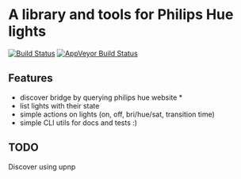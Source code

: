 # A library and tools for Philips Hue lights

[![Build Status](https://travis-ci.org/gugi9000/philipshue.svg?branch=master)](https://travis-ci.org/gugi9000/hue.rs) [![AppVeyor Build Status](https://ci.appveyor.com/api/projects/status/github/gugi9000/philipshue?branch=master&svg=true)](https://ci.appveyor.com/project/gugi9000/philipshue)

## Features
 - discover bridge by querying philips hue website *
 - list lights with their state
 - simple actions on lights (on, off, bri/hue/sat, transition time)
 - simple CLI utils for docs and tests :)


## TODO

Discover using upnp

